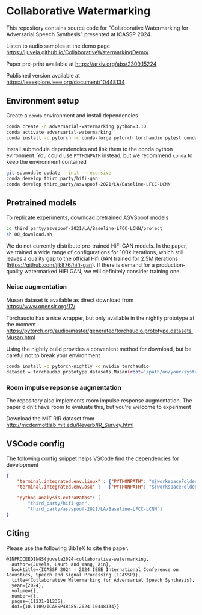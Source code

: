# Collaborative Watermarking

This repository contains source code for "Collaborative Watermarking for Adversarial Speech Synthesis" presented at ICASSP 2024.

Listen to audio samples at the demo page https://ljuvela.github.io/CollaborativeWatermarkingDemo/

Paper pre-print available at https://arxiv.org/abs/2309.15224

Published version available at https://ieeexplore.ieee.org/document/10448134

## Environment setup

Create a `conda` environment and install dependencies  
```bash
conda create -n adversarial-watermarking python=3.10
conda activate adversarial-watermarking
conda install -c pytorch -c conda-forge pytorch torchaudio pytest conda-build matplotlib scipy pysoundfile tensorboard
```

Install submodule dependencies and link them to the conda python evironment. You could use `PYTHONPATH` instead, but we recommend `conda` to keep the environment contained 
```bash
git submodule update --init --recursive
conda develop third_party/hifi-gan
conda develop third_party/asvspoof-2021/LA/Baseline-LFCC-LCNN
```


## Pretrained models

To replicate experiments, download pretrained ASVSpoof models

```bash
cd third_party/asvspoof-2021/LA/Baseline-LFCC-LCNN/project
sh 00_download.sh
```

We do not currently distribute pre-trained HiFi GAN models. In the paper, we trained a wide range of configurations for 100k iterations, which still leaves a quality gap to the official Hifi GAN trained for 2.5M iterations (https://github.com/jik876/hifi-gan). If there is demand for a production-quality watermarked HiFi GAN, we will definitely consider training one.

### Noise augmentation

Musan dataset is available as direct download from
https://www.openslr.org/17/

Torchaudio has a nice wrapper, but only available in the nightly prototype at the moment 
https://pytorch.org/audio/master/generated/torchaudio.prototype.datasets.Musan.html

Using the nightly build provides a convenient method for download, but be careful not to break your environment
```bash
conda install -c pytorch-nightly -c nvidia torchaudio
dataset = torchaudio.prototype.datasets.Musan(root='/path/on/your/system/MUSAN', subset='noise', download=True)
```

### Room impulse repsonse augmentation

The repository also implements room impulse response augmentation. The paper didn't have room to evaluate this, but you're welcome to experiment

Download the MIT RIR dataset from
http://mcdermottlab.mit.edu/Reverb/IR_Survey.html


## VSCode config

The following config snippet helps VSCode find the dependencies for development
```json
{
    "terminal.integrated.env.linux" : {"PYTHONPATH": "${workspaceFolder}/third_party/hifi-gan;${workspaceFolder}/tests"},
    "terminal.integrated.env.osx" :   {"PYTHONPATH": "${workspaceFolder}/third_party/hifi-gan;${workspaceFolder}/tests"},

    "python.analysis.extraPaths": [
        "third_party/hifi-gan",
        "third_party/asvspoof-2021/LA/Baseline-LFCC-LCNN"]
}
```

## Citing


Please use the following BibTeX to cite the paper. 
```
@INPROCEEDINGS{juvela2024-collaborative-watermarking,
  author={Juvela, Lauri and Wang, Xin},
  booktitle={ICASSP 2024 - 2024 IEEE International Conference on Acoustics, Speech and Signal Processing (ICASSP)}, 
  title={Collaborative Watermarking for Adversarial Speech Synthesis}, 
  year={2024},
  volume={},
  number={},
  pages={11231-11235},
  doi={10.1109/ICASSP48485.2024.10448134}}
```


